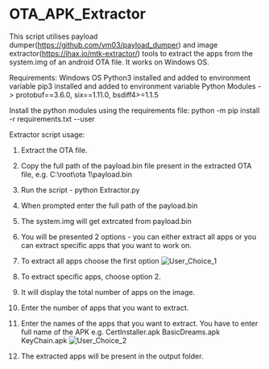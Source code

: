 # OTA_APK_Extractor
This script utilises payload dumper(https://github.com/vm03/payload_dumper) and image extractor(https://ihax.io/mtk-extractor/) tools to extract the apps from the system.img of an android OTA file. It works on Windows OS.

Requirements:
Windows OS
Python3 installed and added to environment variable
pip3 installed and added to environment variable
Python Modules -> protobuf==3.6.0, six==1.11.0, bsdiff4>=1.1.5

Install the python modules using the requirements file:
python -m pip install -r requirements.txt --user

Extractor script usage:
1. Extract the OTA file.
2. Copy the full path of the payload.bin file present in the extracted OTA file, e.g. C:\root\ota 1\payload.bin
3. Run the script - python Extractor.py
4. When prompted enter the full path of the payload.bin
5. The system.img will get extrcated from payload.bin 
6. You will be presented 2 options - you can either extract all apps or you can extract specific apps that you want to work on.
7. To extract all apps choose the first option
![User_Choice_1](https://user-images.githubusercontent.com/49153415/148209249-28612539-34cb-4f6c-a35b-b90a62bda505.png)

8. To extract specific apps, choose option 2.
9. It will display the total number of apps on the image.
10. Enter the number of apps that you want to extract.
11. Enter the names of the apps that you want to extract. You have to enter full name of the APK e.g. 
    CertInstaller.apk
    BasicDreams.apk
    KeyChain.apk
![User_Choice_2](https://user-images.githubusercontent.com/49153415/148209266-3bd739cc-9028-4c58-9110-a200a601dcbc.png)

12. The extracted apps will be present in the output folder.

